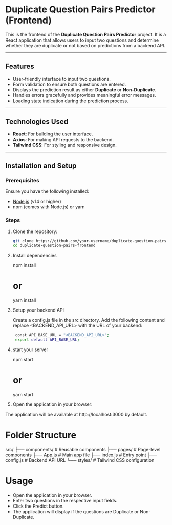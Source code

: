# Duplicate Question Pairs Predictor (Frontend)

This is the frontend of the **Duplicate Question Pairs Predictor** project. It is a React application that allows users to input two questions and determine whether they are duplicate or not based on predictions from a backend API.

---

## Features

- User-friendly interface to input two questions.
- Form validation to ensure both questions are entered.
- Displays the prediction result as either **Duplicate** or **Non-Duplicate**.
- Handles errors gracefully and provides meaningful error messages.
- Loading state indication during the prediction process.

---

## Technologies Used

- **React**: For building the user interface.
- **Axios**: For making API requests to the backend.
- **Tailwind CSS**: For styling and responsive design.

---

## Installation and Setup

### Prerequisites

Ensure you have the following installed:

- [Node.js](https://nodejs.org/) (v14 or higher)
- npm (comes with Node.js) or yarn

### Steps

1. Clone the repository:
   ```bash
   git clone https://github.com/your-username/duplicate-question-pairs-frontend.git
   cd duplicate-question-pairs-frontend
2. Install dependencies
   
      npm install
      # or
      yarn install
3. Setup your backend API

   Create a config.js file in the src directory.
   Add the following content and replace <BACKEND_API_URL> with the URL of your backend:
     ```bash
      const API_BASE_URL = "<BACKEND_API_URL>";
      export default API_BASE_URL;

4. start your server

    npm start
    # or
    yarn start
    
5. Open the application in your browser:

  The application will be available at http://localhost:3000 by default.

# Folder Structure

src/
├── components/      # Reusable components
├── pages/           # Page-level components
├── App.js           # Main app file
├── index.js         # Entry point
├── config.js        # Backend API URL
└── styles/          # Tailwind CSS configuration


# Usage
   - Open the application in your browser.
   - Enter two questions in the respective input fields.
   - Click the Predict button.
   - The application will display if the questions are Duplicate or Non-Duplicate.

